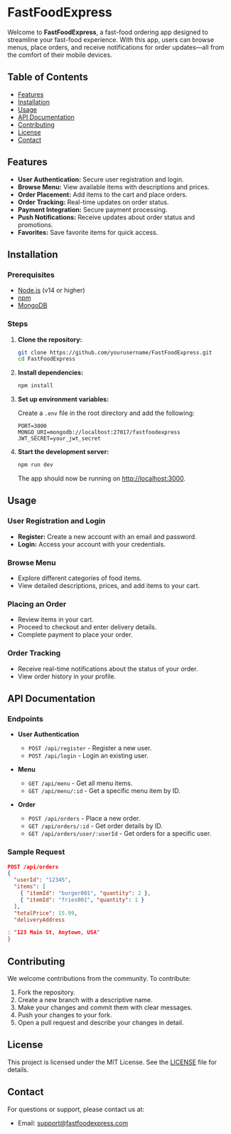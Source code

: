 # FastFoodExpress

Welcome to **FastFoodExpress**, a fast-food ordering app designed to streamline your fast-food experience. With this app, users can browse menus, place orders, and receive notifications for order updates—all from the comfort of their mobile devices.

## Table of Contents

- [Features](#features)
- [Installation](#installation)
- [Usage](#usage)
- [API Documentation](#api-documentation)
- [Contributing](#contributing)
- [License](#license)
- [Contact](#contact)

## Features

- **User Authentication:** Secure user registration and login.
- **Browse Menu:** View available items with descriptions and prices.
- **Order Placement:** Add items to the cart and place orders.
- **Order Tracking:** Real-time updates on order status.
- **Payment Integration:** Secure payment processing.
- **Push Notifications:** Receive updates about order status and promotions.
- **Favorites:** Save favorite items for quick access.

## Installation

### Prerequisites

- [Node.js](https://nodejs.org/) (v14 or higher)
- [npm](https://www.npmjs.com/)
- [MongoDB](https://www.mongodb.com/)

### Steps

1. **Clone the repository:**

   ```bash
   git clone https://github.com/yourusername/FastFoodExpress.git
   cd FastFoodExpress
   ```

2. **Install dependencies:**

   ```bash
   npm install
   ```

3. **Set up environment variables:**

   Create a `.env` file in the root directory and add the following:

   ```env
   PORT=3000
   MONGO_URI=mongodb://localhost:27017/fastfoodexpress
   JWT_SECRET=your_jwt_secret
   ```

4. **Start the development server:**

   ```bash
   npm run dev
   ```

   The app should now be running on [http://localhost:3000](http://localhost:3000).

## Usage

### User Registration and Login

- **Register:** Create a new account with an email and password.
- **Login:** Access your account with your credentials.

### Browse Menu

- Explore different categories of food items.
- View detailed descriptions, prices, and add items to your cart.

### Placing an Order

- Review items in your cart.
- Proceed to checkout and enter delivery details.
- Complete payment to place your order.

### Order Tracking

- Receive real-time notifications about the status of your order.
- View order history in your profile.

## API Documentation

### Endpoints

- **User Authentication**
  - `POST /api/register` - Register a new user.
  - `POST /api/login` - Login an existing user.

- **Menu**
  - `GET /api/menu` - Get all menu items.
  - `GET /api/menu/:id` - Get a specific menu item by ID.

- **Order**
  - `POST /api/orders` - Place a new order.
  - `GET /api/orders/:id` - Get order details by ID.
  - `GET /api/orders/user/:userId` - Get orders for a specific user.

### Sample Request

```json
POST /api/orders
{
  "userId": "12345",
  "items": [
    { "itemId": "burger001", "quantity": 2 },
    { "itemId": "fries001", "quantity": 1 }
  ],
  "totalPrice": 15.99,
  "deliveryAddress

: "123 Main St, Anytown, USA"
}
```

## Contributing

We welcome contributions from the community. To contribute:

1. Fork the repository.
2. Create a new branch with a descriptive name.
3. Make your changes and commit them with clear messages.
4. Push your changes to your fork.
5. Open a pull request and describe your changes in detail.

## License

This project is licensed under the MIT License. See the [LICENSE](LICENSE) file for details.

## Contact

For questions or support, please contact us at:

- Email: support@fastfoodexpress.com
